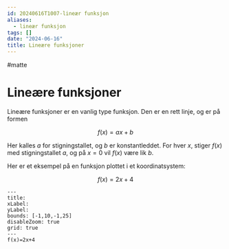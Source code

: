 ```yaml
---
id: 20240616T1007-lineær funksjon
aliases:
  - lineær funksjon
tags: []
date: "2024-06-16"
title: Lineære funksjoner
---
```


#matte

# Lineære funksjoner

Lineære funksjoner er en vanlig type funksjon. Den er en rett linje, og er på formen

$$
f(x)=ax+b
$$

Her kalles $a$ for stigningstallet, og $b$ er konstantleddet. For hver $x$, stiger $f(x)$ med stigningstallet $a$, og på $x=0$ vil $f(x)$ være lik $b$.

Her er et eksempel på en funksjon plottet i et koordinatsystem:

$$
f(x)=2x+4
$$

```functionplot
---
title:
xLabel:
yLabel:
bounds: [-1,10,-1,25]
disableZoom: true
grid: true
---
f(x)=2x+4
```
